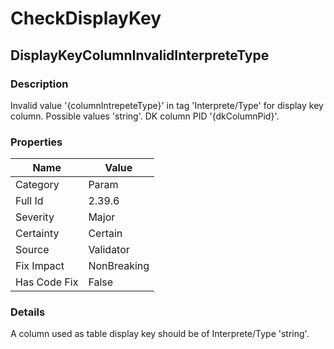 ﻿---  
uid: Validator_2_39_6  
---

# CheckDisplayKey

## DisplayKeyColumnInvalidInterpreteType

### Description

Invalid value '{columnIntrepeteType}' in tag 'Interprete\/Type' for display key column. Possible values 'string'. DK column PID '{dkColumnPid}'.

### Properties

| Name         | Value       |
| ------------ | ----------- |
| Category     | Param       |
| Full Id      | 2.39.6      |
| Severity     | Major       |
| Certainty    | Certain     |
| Source       | Validator   |
| Fix Impact   | NonBreaking |
| Has Code Fix | False       |

### Details

A column used as table display key should be of Interprete\/Type 'string'.
